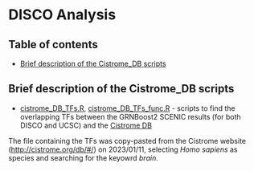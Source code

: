 # DISCO Analysis

## Table of contents
* [Brief description of the Cistrome_DB scripts](#brief-description-of-the-cistrome_db-scripts)

## Brief description of the Cistrome_DB scripts

* [cistrome_DB_TFs.R](cistrome_DB_TFs.R), [cistrome_DB_TFs_func.R](cistrome_DB_TFs_func.R)  - scripts to find the overlapping TFs between the GRNBoost2 SCENIC results (for both DISCO and UCSC) and the [Cistrome DB](http://cistrome.org/db/#/)

The file containing the TFs was copy-pasted from the Cistrome website (http://cistrome.org/db/#/) on 2023/01/11, selecting *Homo sapiens* as species and searching for the keyowrd *brain*. 